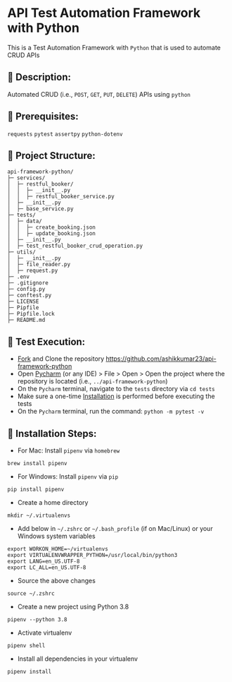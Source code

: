 # API Test Automation Framework with Python

This is a Test Automation Framework with `Python` that is used to automate CRUD APIs

## 🚀 Description:

Automated CRUD (i.e., `POST`, `GET`, `PUT`, `DELETE`) APIs using `python`

## 🚀 Prerequisites:

`requests` `pytest` `assertpy` `python-dotenv`

## 🚀 Project Structure:

```
api-framework-python/
├─ services/
│  ├─ restful_booker/
│  │  ├─ __init__.py
│  │  ├─ restful_booker_service.py
│  ├─ __init__.py
│  ├─ base_service.py
├─ tests/
│  ├─ data/
│  │  ├─ create_booking.json
│  │  ├─ update_booking.json
│  ├─ __init__.py
│  ├─ test_restful_booker_crud_operation.py
├─ utils/
│  ├─ __init__.py
│  ├─ file_reader.py
│  ├─ request.py
├─ .env
├─ .gitignore
├─ config.py
├─ conftest.py
├─ LICENSE
├─ Pipfile
├─ Pipfile.lock
├─ README.md
```

## 🚀 Test Execution:

- [Fork](https://github.com/ashikkumar23/api-framework-python/fork) and Clone the repository https://github.com/ashikkumar23/api-framework-python
- Open [Pycharm](https://www.jetbrains.com/pycharm/) (or any IDE) > File > Open > Open the project where the repository is located (i.e., `../api-framework-python`)
- On the `Pycharm` terminal, navigate to the `tests` directory via `cd tests`
- Make sure a one-time [Installation](https://github.com/ashikkumar23/api-framework-python#-installation-steps) is performed before executing the tests
- On the `Pycharm` terminal, run the command: `python -m pytest -v`

## 🚀 Installation Steps:

- For Mac: Install `pipenv` via `homebrew`

```commandline
brew install pipenv
```

- For Windows: Install `pipenv` via `pip`

```commandline
pip install pipenv
```

- Create a home directory

```commandline
mkdir ~/.virtualenvs
```

- Add below in `~/.zshrc` or `~/.bash_profile` (if on Mac/Linux) or your Windows system variables

```commandline
export WORKON_HOME=~/virtualenvs
export VIRTUALENVWRAPPER_PYTHON=/usr/local/bin/python3
export LANG=en_US.UTF-8
export LC_ALL=en_US.UTF-8
```

- Source the above changes

```commandline
source ~/.zshrc
```

- Create a new project using Python 3.8

```commandline
pipenv --python 3.8
```

- Activate virtualenv

```commandline
pipenv shell
```

- Install all dependencies in your virtualenv

```commandline
pipenv install
```
